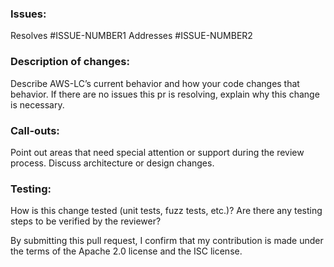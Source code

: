 ### Issues:
Resolves #ISSUE-NUMBER1
Addresses #ISSUE-NUMBER2

### Description of changes: 
Describe AWS-LC’s current behavior and how your code changes that behavior. If there are no issues this pr is resolving, explain why this change is necessary.

### Call-outs:
Point out areas that need special attention or support during the review process. Discuss architecture or design changes.

### Testing:
How is this change tested (unit tests, fuzz tests, etc.)? Are there any testing steps to be verified by the reviewer?

By submitting this pull request, I confirm that my contribution is made under the terms of the Apache 2.0 license and the ISC license.
